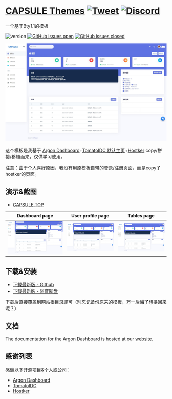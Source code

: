 # [CAPSULE Themes](http://demos.creative-tim.com/argon-dashboard/pages/dashboard.html?ref=readme-ad2) [![Tweet](https://img.shields.io/twitter/url/http/shields.io.svg?style=social&logo=twitter)](https://twitter.com/dogewp) [![Discord](https://badgen.net/badge/icon/discord?icon=discord&label)](#)

一个基于Bty1.1的模板

![version](https://img.shields.io/badge/version-1.0-blue.svg) [![GitHub issues open](https://img.shields.io/github/issues/7doger/CAPSULE_Themes.svg)](https://github.com/7doger/CAPSULE_Themes/issues?q=is%3Aopen+is%3Aissue) [![GitHub issues closed](https://img.shields.io/github/issues-closed-raw/7doger/CAPSULE_Themes.svg)](https://github.com/7doger/CAPSULE_Themes/issues?q=is%3Aissue+is%3Aclosed)

![Image](https://raw.githubusercontent.com/7doger/CAPSULE_Themes/main/Preview.jpeg)

这个模板是我基于 [Argon Dashboard](https://github.com/creativetimofficial/argon-dashboard-laravel)+[TomatoIDC 默认主页](https://github.com/MercyCloudTeam/TomatoIDC)+[Hostker](https://www.hostker.com/) copy/拼接/移植而来，仅供学习使用。

注意：由于个人喜好原因，我没有用原模板自带的登录/注册页面，而是copy了hostker的页面。


## 演示&截图



- [CAPSULE.TOP](https://capsule.top)


| Dashboard page | User profile page | Tables page  |
| --- | --- | ---  |
| ![前台首页](https://raw.githubusercontent.com/7doger/CAPSULE_Themes/main/Preview.jpeg) | ![后台首页](https://raw.githubusercontent.com/7doger/CAPSULE_Themes/main/Preview.jpeg) | ![Tables pages](https://raw.githubusercontent.com/7doger/CAPSULE_Themes/main/Preview.jpeg)


## 下载&安装

- [下载最新版 -  Github](https://github.com/7doger/CAPSULE_Themes/releases)
- [下载最新版 - 阿育网盘](https://drive.ubi.plus/s/90TV)


下载后直接覆盖到网站根目录即可（别忘记备份原来的模板，万一后悔了想换回来呢？）


## 文档

The documentation for the Argon Dashboard is hosted at our [website](https://www.yuque.com/7doger/Themes).


## 感谢列表

感谢以下开源项目&个人或公司：

- [Argon Dashboard](https://github.com/creativetimofficial/argon-dashboard-laravel)
- [TomatoIDC](https://github.com/MercyCloudTeam/TomatoIDC)
- [Hostker](https://www.hostker.com/)
